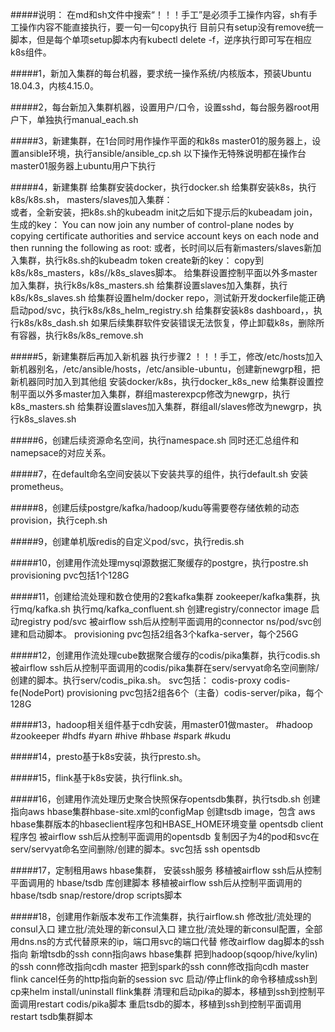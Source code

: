 #####说明：
    在md和sh文件中搜索“！！！手工”是必须手工操作内容，sh有手工操作内容不能直接执行，要一句一句copy执行
    目前只有setup没有remove统一脚本，但是每个单项setup脚本内有kubectl delete -f，逆序执行即可写在相应k8s组件。

#####1，新加入集群的每台机器，要求统一操作系统/内核版本，预装Ubuntu 18.04.3，内核4.15.0。

#####2，每台新加入集群机器，设置用户/口令，设置sshd，每台服务器root用户下，单独执行manual_each.sh

#####3，新建集群，在1台同时用作操作平面的和k8s master01的服务器上，设置ansible环境，执行ansible/ansible_cp.sh
    以下操作无特殊说明都在操作台master01服务器上ubuntu用户下执行

#####4，新建集群
    给集群安装docker，执行docker.sh
    给集群安装k8s，执行k8s/k8s.sh，
    masters/slaves加入集群：    
        或者，全新安装，把k8s.sh的kubeadm init之后如下提示后的kubeadam join，生成的key：
            You can now join any number of control-plane nodes by copying certificate authorities
                         and service account keys on each node and then running the following as root:
        或者，长时间以后有新masters/slaves新加入集群，执行k8s.sh的kubeadm token create新的key：
        copy到k8s/k8s_masters，k8s//k8s_slaves脚本。
            给集群设置控制平面以外多master加入集群，执行k8s/k8s_masters.sh
            给集群设置slaves加入集群，执行k8s/k8s_slaves.sh
    给集群设置helm/docker repo，测试新开发dockerfile能正确启动pod/svc，执行k8s/k8s_helm_registry.sh
    给集群安装k8s dashboard，，执行k8s/k8s_dash.sh
    如果后续集群软件安装错误无法恢复，停止卸载k8s，删除所有容器，执行k8s/k8s_remove.sh

#####5，新建集群后再加入新机器
    执行步骤2
    ！！！手工，修改/etc/hosts加入新机器别名，/etc/ansible/hosts，/etc/ansible-ubuntu，创建新newgrp租，把新机器同时加入到其他组
    安装docker/k8s，执行docker_k8s_new
    给集群设置控制平面以外多master加入集群，群组masterexpcp修改为newgrp，执行k8s_masters.sh
    给集群设置slaves加入集群，群组all/slaves修改为newgrp，执行k8s_slaves.sh

#####6，创建后续资源命名空间，执行namespace.sh
    同时还汇总组件和namepsace的对应关系。

#####7，在default命名空间安装以下安装共享的组件，执行default.sh
    安装prometheus。

#####8，创建后续postgre/kafka/hadoop/kudu等需要卷存储依赖的动态provision，执行ceph.sh

#####9，创建单机版redis的自定义pod/svc，执行redis.sh

#####10，创建用作流处理mysql源数据汇聚缓存的postgre，执行postre.sh
    provisioning pvc包括1个128G

#####11，创建给流处理和数仓使用的2套kafka集群
    zookeeper/kafka集群，执行mq/kafka.sh
    执行mq/kafka_confluent.sh
        创建registry/connector image
        启动registry pod/svc
        被airflow ssh后从控制平面调用的connector ns/pod/svc创建和启动脚本。
    provisioning pvc包括2组各3个kafka-server，每个256G

#####12，创建用作流处理cube数据聚合缓存的codis/pika集群，执行codis.sh
    被airflow ssh后从控制平面调用的codis/pika集群在serv/servyat命名空间删除/创建的脚本。执行serv/codis_pika.sh。
    svc包括：
        codis-proxy
        codis-fe(NodePort)
    provisioning pvc包括2组各6个（主备）codis-server/pika，每个128G

#####13，hadoop相关组件基于cdh安装，用master01做master。
      #hadoop
        #zookeeper
        #hdfs
        #yarn
        #hive
        #hbase
      #spark
      #kudu

#####14，presto基于k8s安装，执行presto.sh。

#####15，flink基于k8s安装，执行flink.sh。

#####16，创建用作流处理历史聚合快照保存opentsdb集群，执行tsdb.sh
    创建指向aws hbase集群hbase-site.xml的configMap
    创建tsdb image，包含
        aws hbase集群版本的hbaseclient程序包和HBASE_HOME环境变量
        opentsdb client程序包
    被airflow ssh后从控制平面调用的opentsdb 复制因子为4的pod和svc在serv/servyat命名空间删除/创建的脚本。svc包括
        ssh
        opentsdb

#####17，定制租用aws hbase集群，
    安装ssh服务
    移植被airflow ssh后从控制平面调用的 hbase/tsdb 库创建脚本
    移植被airflow ssh后从控制平面调用的 hbase/tsdb snap/restore/drop scripts脚本

#####18，创建用作新版本发布工作流集群，执行airflow.sh
    修改批/流处理的consul入口
    建立批/流处理的新consul入口
    建立批/流处理的新consul配置，全部用dns.ns的方式代替原来的ip，端口用svc的端口代替
    修改airflow dag脚本的ssh指向
      新增tsdb的ssh conn指向aws hbase集群
      把到hadoop(sqoop/hive/kylin)的ssh conn修改指向cdh master
      把到spark的ssh conn修改指向cdh master
      flink
        cancel任务的http指向新的session svc
        启动/停止flink的命令移植成ssh到cp来helm install/uninstall flink集群
    清理和启动pika的脚本，移植到ssh到控制平面调用restart codis/pika脚本
    重启tsdb的脚本，移植到ssh到控制平面调用restart tsdb集群脚本
